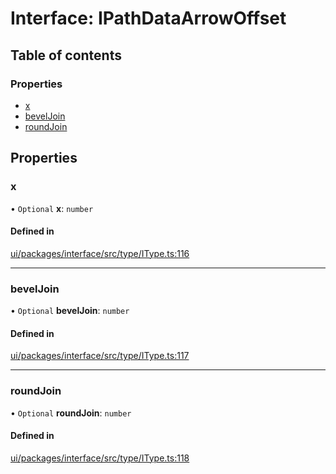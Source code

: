 # Interface: IPathDataArrowOffset

## Table of contents

### Properties

- [x](IPathDataArrowOffset.md#x)
- [bevelJoin](IPathDataArrowOffset.md#beveljoin)
- [roundJoin](IPathDataArrowOffset.md#roundjoin)

## Properties

### x

• `Optional` **x**: `number`

#### Defined in

[ui/packages/interface/src/type/IType.ts:116](https://github.com/leaferjs/leafer-ui/blob/6deed4d/packages/interface/src/type/IType.ts#L116)

___

### bevelJoin

• `Optional` **bevelJoin**: `number`

#### Defined in

[ui/packages/interface/src/type/IType.ts:117](https://github.com/leaferjs/leafer-ui/blob/6deed4d/packages/interface/src/type/IType.ts#L117)

___

### roundJoin

• `Optional` **roundJoin**: `number`

#### Defined in

[ui/packages/interface/src/type/IType.ts:118](https://github.com/leaferjs/leafer-ui/blob/6deed4d/packages/interface/src/type/IType.ts#L118)
